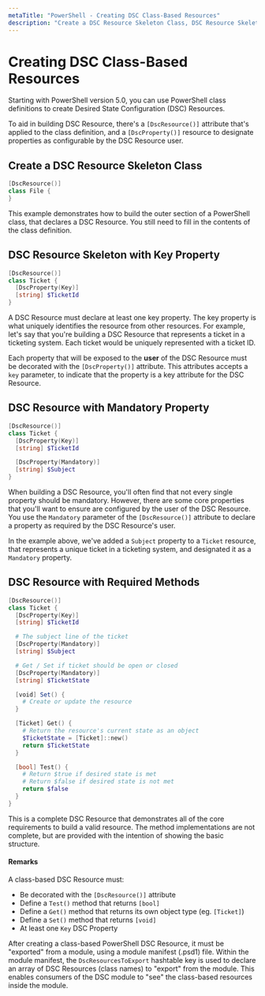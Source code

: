 ```yaml
---
metaTitle: "PowerShell - Creating DSC Class-Based Resources"
description: "Create a DSC Resource Skeleton Class, DSC Resource Skeleton with Key Property, DSC Resource with Mandatory Property, DSC Resource with Required Methods"
---
```


# Creating DSC Class-Based Resources


Starting with PowerShell version 5.0, you can use PowerShell class definitions to create Desired State Configuration (DSC) Resources.

To aid in building DSC Resource, there's a `[DscResource()]` attribute that's applied to the class definition, and a `[DscProperty()]` resource to designate properties as configurable by the DSC Resource user.



## Create a DSC Resource Skeleton Class


```powershell
[DscResource()]
class File {
}

```

This example demonstrates how to build the outer section of a PowerShell class, that declares a DSC Resource. You still need to fill in the contents of the class definition.



## DSC Resource Skeleton with Key Property


```powershell
[DscResource()]
class Ticket {
  [DscProperty(Key)]
  [string] $TicketId
}

```

A DSC Resource must declare at least one key property. The key property is what uniquely identifies the resource from other resources. For example, let's say that you're building a DSC Resource that represents a ticket in a ticketing system. Each ticket would be uniquely represented with a ticket ID.

Each property that will be exposed to the **user** of the DSC Resource must be decorated with the `[DscProperty()]` attribute. This attributes accepts a `key` parameter, to indicate that the property is a key attribute for the DSC Resource.



## DSC Resource with Mandatory Property


```powershell
[DscResource()]
class Ticket {
  [DscProperty(Key)]
  [string] $TicketId

  [DscProperty(Mandatory)]
  [string] $Subject
}

```

When building a DSC Resource, you'll often find that not every single property should be mandatory. However, there are some core properties that you'll want to ensure are configured by the user of the DSC Resource. You use the `Mandatory` parameter of the `[DscResource()]` attribute to declare a property as required by the DSC Resource's user.

In the example above, we've added a `Subject` property to a `Ticket` resource, that represents a unique ticket in a ticketing system, and designated it as a `Mandatory` property.



## DSC Resource with Required Methods


```powershell
[DscResource()]
class Ticket {
  [DscProperty(Key)]
  [string] $TicketId

  # The subject line of the ticket
  [DscProperty(Mandatory)]
  [string] $Subject

  # Get / Set if ticket should be open or closed
  [DscProperty(Mandatory)]
  [string] $TicketState

  [void] Set() {
    # Create or update the resource
  }

  [Ticket] Get() {
    # Return the resource's current state as an object
    $TicketState = [Ticket]::new()
    return $TicketState
  }

  [bool] Test() {
    # Return $true if desired state is met
    # Return $false if desired state is not met
    return $false
  }
}

```

This is a complete DSC Resource that demonstrates all of the core requirements to build a valid resource. The method implementations are not complete, but are provided with the intention of showing the basic structure.



#### Remarks


A class-based DSC Resource must:

- Be decorated with the `[DscResource()]` attribute
- Define a `Test()` method that returns `[bool]`
- Define a `Get()` method that returns its own object type (eg. `[Ticket]`)
- Define a `Set()` method that returns `[void]`
- At least one `Key` DSC Property

After creating a class-based PowerShell DSC Resource, it must be "exported" from a module, using a module manifest (.psd1) file. Within the module manifest, the `DscResourcesToExport` hashtable key is used to declare an array of DSC Resources (class names) to "export" from the module. This enables consumers of the DSC module to "see" the class-based resources inside the module.

